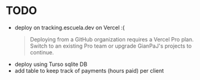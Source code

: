 # TODO

- deploy on tracking.escuela.dev on Vercel :(
  > Deploying from a GitHub organization requires a Vercel Pro plan. Switch to an existing Pro team or upgrade GianPaJ's projects to continue.
- deploy using Turso sqlite DB
- add table to keep track of payments (hours paid) per client
